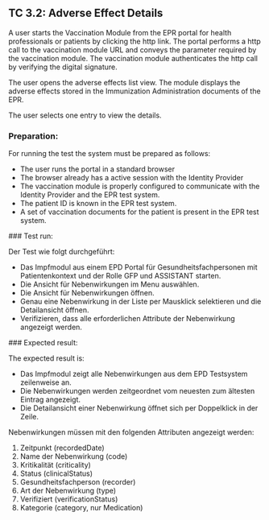 ## TC 3.2: Adverse Effect Details

A user starts the Vaccination Module from the EPR portal for health professionals or patients by clicking the http link. The portal performs a http call to the vaccination module URL and conveys the parameter required by the vaccination module. The vaccination module authenticates the http call by verifying the digital signature.

The user opens the adverse effects list view. The module displays the adverse effects stored in the Immunization Administration documents of the EPR.

The user selects one entry to view the details.

### Preparation:

For running the test the system must be prepared as follows:
- The user runs the portal in a standard browser
- The browser already has a active session with the Identity Provider
- The vaccination module is properly configured to communicate with the Identity Provider and the EPR test system.
- The patient ID is known in the EPR test system.
- A set of vaccination documents for the patient is present in the EPR test system.

### Test run:

Der Test wie folgt durchgeführt:
- Das Impfmodul aus einem EPD Portal für Gesundheitsfachpersonen mit Patientenkontext und der Rolle GFP und ASSISTANT starten.
- Die Ansicht für Nebenwirkungen im Menu auswählen.
- Die Ansicht für Nebenwirkungen öffnen.
- Genau eine Nebenwirkung in der Liste per Mausklick selektieren und die Detailansicht öffnen.
- Verifizieren, dass alle erforderlichen Attribute der Nebenwirkung angezeigt werden.

### Expected result:

The expected result is:
- Das Impfmodul zeigt alle Nebenwirkungen aus dem EPD Testsystem zeilenweise an.
- Die Nebenwirkungen werden zeitgeordnet vom neuesten zum ältesten Eintrag angezeigt.  
- Die Detailansicht einer Nebenwirkung öffnet sich per Doppelklick in der Zeile.

Nebenwirkungen müssen mit den folgenden Attributen angezeigt werden:
1.	Zeitpunkt (recordedDate)
2.	Name der Nebenwirkung (code)
3.	Kritikalität (criticality)
4.	Status (clinicalStatus)
5.	Gesundheitsfachperson (recorder)
6.	Art der Nebenwirkung (type)
7.	Verifiziert (verificationStatus)
8.	Kategorie (category, nur Medication)
